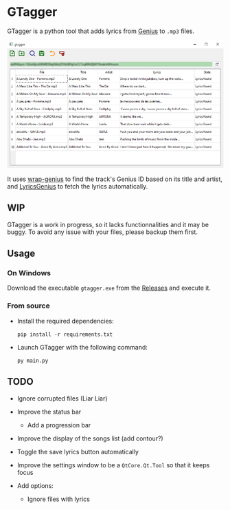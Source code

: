 # GTagger

GTagger is a python tool that adds lyrics from [Genius](https://genius.com/) to `.mp3` files.

![Screenshot of the main window](docs/gtagger.png)

It uses [wrap-genius](https://github.com/fedecalendino/wrap-genius) to find the track's Genius ID based on its title and artist, and [LyricsGenius](https://github.com/johnwmillr/LyricsGenius) to fetch the lyrics automatically.

## WIP

GTagger is a work in progress, so it lacks functionnalities and it may be buggy. To avoid any issue with your files, please backup them first.

## Usage

### On Windows

Download the executable `gtagger.exe` from the [Releases](https://github.com/maelchiotti/GTagger/releases) and execute it.

### From source

- Install the required dependencies:

    ```shell
    pip install -r requirements.txt
    ```

- Launch GTagger with the following command:

    ```shell
    py main.py
    ```

## TODO

- Ignore corrupted files (Liar Liar)

- Improve the status bar
  - Add a progression bar

- Improve the display of the songs list (add contour?)

- Toggle the save lyrics button automatically

- Improve the settings window to be a `QtCore.Qt.Tool` so that it keeps focus

- Add options:
  - Ignore files with lyrics
